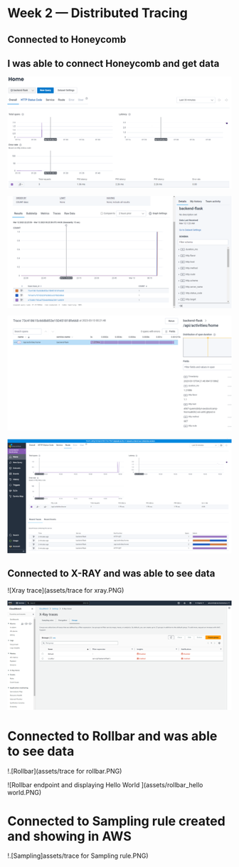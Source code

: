 # Week 2 — Distributed Tracing

## Connected to Honeycomb 

## I was able to connect Honeycomb and get data

![Connected to the honeycomb](assets/honeycomb.PNG)

![Displaying more data from honeycomb](assets/honeycomb2.PNG)

![api activities on honeycomb](assets/honeycomb3.PNG)

![More data from honeycomb](assets/honeycomb4.PNG)

## Connected to X-RAY and was able to see data 

![Xray trace](assets/trace for xray.PNG)

![Xray ](assets/XRAY.PNG)

# Connected to Rollbar and was able to see data 

!.[Rollbar](assets/trace for rollbar.PNG)

![Rollbar endpoint and displaying Hello World ](assets/rollbar_hello world.PNG)

# Connected to Sampling rule created and showing in AWS

!.[Sampling]assets/trace for Sampling rule.PNG)
